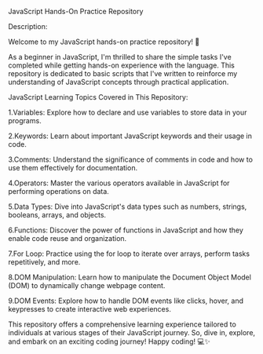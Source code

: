 JavaScript Hands-On Practice Repository

Description:

Welcome to my JavaScript hands-on practice repository! 🎉

As a beginner in JavaScript, I'm thrilled to share the simple tasks I've completed while getting hands-on experience with the language. This repository is dedicated to basic scripts that I've written to reinforce my understanding of JavaScript concepts through practical application.

JavaScript Learning Topics Covered in This Repository:

1.Variables: Explore how to declare and use variables to store data in your programs.

2.Keywords: Learn about important JavaScript keywords and their usage in code.

3.Comments: Understand the significance of comments in code and how to use them effectively for documentation.

4.Operators: Master the various operators available in JavaScript for performing operations on data.

5.Data Types: Dive into JavaScript's data types such as numbers, strings, booleans, arrays, and objects.

6.Functions: Discover the power of functions in JavaScript and how they enable code reuse and organization.

7.For Loop: Practice using the for loop to iterate over arrays, perform tasks repetitively, and more.

8.DOM Manipulation: Learn how to manipulate the Document Object Model (DOM) to dynamically change webpage content.

9.DOM Events: Explore how to handle DOM events like clicks, hover, and keypresses to create interactive web experiences.

This repository offers a comprehensive learning experience tailored to individuals at various stages of their JavaScript journey.
 So, dive in, explore, and embark on an exciting coding journey! Happy coding! 💻✨

